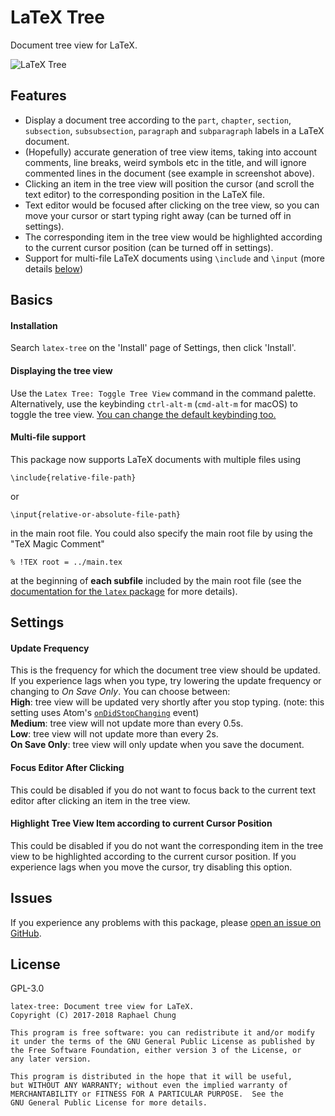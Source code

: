 # LaTeX Tree

Document tree view for LaTeX.

![LaTeX Tree](https://raw.githubusercontent.com/raphael-cch/latex-tree/master/latex-tree-screenshot.png)

## Features
* Display a document tree according to the `part`, `chapter`, `section`, `subsection`, `subsubsection`, `paragraph` and `subparagraph` labels in a LaTeX document.
* (Hopefully) accurate generation of tree view items, taking into account comments, line breaks, weird symbols etc in the title, and will ignore commented lines in the document (see example in screenshot above).
* Clicking an item in the tree view will position the cursor (and scroll the text editor) to the corresponding position in the LaTeX file.
* Text editor would be focused after clicking on the tree view, so you can move your cursor or start typing right away (can be turned off in settings).
* The corresponding item in the tree view would be highlighted according to the current cursor position (can be turned off in settings).
* Support for multi-file LaTeX documents using `\include` and `\input` (more details [below](https://github.com/raphael-cch/latex-tree#multi-file-support))

## Basics
#### Installation
Search `latex-tree` on the 'Install' page of Settings, then click 'Install'.

#### Displaying the tree view
Use the `Latex Tree: Toggle Tree View` command in the command palette.
Alternatively, use the keybinding `ctrl-alt-m` (`cmd-alt-m` for macOS) to toggle the tree view.
[You can change the default keybinding too.](https://flight-manual.atom.io/using-atom/sections/basic-customization/#customizing-keybindings)

#### Multi-file support
This package now supports LaTeX documents with multiple files using
```
\include{relative-file-path}
```
or
```
\input{relative-or-absolute-file-path}
```
in the main root file.
You could also specify the main root file by using the "TeX Magic Comment"
```
% !TEX root = ../main.tex
```
at the beginning of **each subfile** included by the main root file
(see the [documentation for the `latex` package](https://github.com/thomasjo/atom-latex/wiki/Overridding-Build-Settings) for more details).

## Settings
#### Update Frequency
This is the frequency for which the document tree view should be updated.
If you experience lags when you type, try lowering the update frequency or changing to *On Save Only*.
You can choose between:<br/>
**High**: tree view will be updated very shortly after you stop typing. (note: this setting uses Atom's [`onDidStopChanging`](https://atom.io/docs/api/latest/TextEditor#instance-onDidStopChanging) event)<br/>
**Medium**: tree view will not update more than every 0.5s.<br/>
**Low**: tree view will not update more than every 2s.<br/>
**On Save Only**: tree view will only update when you save the document.

#### Focus Editor After Clicking
This could be disabled if you do not want to focus back to the current text editor after clicking an item in the tree view.

#### Highlight Tree View Item according to current Cursor Position
This could be disabled if you do not want the corresponding item in the tree view to be highlighted according to the current cursor position. If you experience lags when you move the cursor, try disabling this option.

## Issues
If you experience any problems with this package, please [open an issue on GitHub](https://github.com/raphael-cch/latex-tree/issues).

## License
GPL-3.0
```
latex-tree: Document tree view for LaTeX.
Copyright (C) 2017-2018 Raphael Chung

This program is free software: you can redistribute it and/or modify
it under the terms of the GNU General Public License as published by
the Free Software Foundation, either version 3 of the License, or
any later version.

This program is distributed in the hope that it will be useful,
but WITHOUT ANY WARRANTY; without even the implied warranty of
MERCHANTABILITY or FITNESS FOR A PARTICULAR PURPOSE.  See the
GNU General Public License for more details.
```
